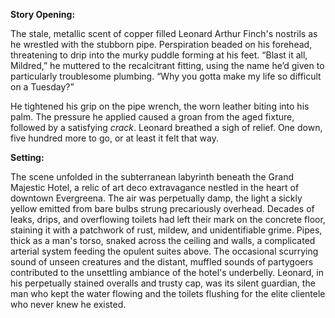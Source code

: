 **Story Opening:**

The stale, metallic scent of copper filled Leonard Arthur Finch's nostrils as he wrestled with the stubborn pipe. Perspiration beaded on his forehead, threatening to drip into the murky puddle forming at his feet. “Blast it all, Mildred,” he muttered to the recalcitrant fitting, using the name he’d given to particularly troublesome plumbing. “Why you gotta make my life so difficult on a Tuesday?”

He tightened his grip on the pipe wrench, the worn leather biting into his palm. The pressure he applied caused a groan from the aged fixture, followed by a satisfying *crack*. Leonard breathed a sigh of relief. One down, five hundred more to go, or at least it felt that way.

**Setting:**

The scene unfolded in the subterranean labyrinth beneath the Grand Majestic Hotel, a relic of art deco extravagance nestled in the heart of downtown Evergreena. The air was perpetually damp, the light a sickly yellow emitted from bare bulbs strung precariously overhead. Decades of leaks, drips, and overflowing toilets had left their mark on the concrete floor, staining it with a patchwork of rust, mildew, and unidentifiable grime. Pipes, thick as a man's torso, snaked across the ceiling and walls, a complicated arterial system feeding the opulent suites above. The occasional scurrying sound of unseen creatures and the distant, muffled sounds of partygoers contributed to the unsettling ambiance of the hotel's underbelly. Leonard, in his perpetually stained overalls and trusty cap, was its silent guardian, the man who kept the water flowing and the toilets flushing for the elite clientele who never knew he existed.
